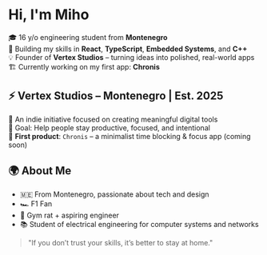 # Hi, I'm Miho

🎓 16 y/o engineering student from **Montenegro**  
🧠 Building my skills in **React**, **TypeScript**, **Embedded Systems**, and **C++**  
💡 Founder of **Vertex Studios** – turning ideas into polished, real-world apps  
🏗️ Currently working on my first app: **Chronis**

## ⚡ Vertex Studios – Montenegro | Est. 2025

🚀 An indie initiative focused on creating meaningful digital tools  
🎯 Goal: Help people stay productive, focused, and intentional  
📱 **First product**: `Chronis` – a minimalist time blocking & focus app (coming soon)

## 🌍 About Me

- 🇲🇪 From Montenegro, passionate about tech and design
- 🏎 F1 Fan
- 💪 Gym rat + aspiring engineer  
- 📚 Student of electrical engineering for computer systems and networks

> "If you don’t trust your skills, it’s better to stay at home."

<!---
Miho-85/Miho-85 is a ✨ special ✨ repository because its `README.md` (this file) appears on your GitHub profile.
You can click the Preview link to take a look at your changes.
--->
